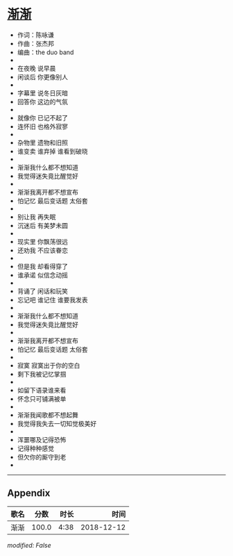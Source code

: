 # [渐渐](https://music.163.com/song?id=574908698)

* 作词：陈咏谦
* 作曲：张杰邦
* 编曲：the duo band
* 
* 在夜晚 说早晨
* 闲谈后 你更像别人
* 
* 字幕里 说冬日灰暗
* 回答你 这边的气氛
* 
* 就像你 已记不起了
* 连怀旧 也格外寂寥
* 
* 杂物里 遗物和旧照
* 谁变卖 谁弃掉 谁看到破晓
* 
* 渐渐我什么都不想知道
* 我觉得迷失竟比醒觉好
* 
* 渐渐我离开都不想宣布
* 怕记忆 最后变话题 太俗套
* 
* 别让我 再失眠
* 沉迷后 有美梦未圆
* 
* 现实里 你飘荡很远
* 还劝我 不应该眷恋
* 
* 但是我 却看得穿了
* 谁承诺 似信念动摇
* 
* 背诵了 闲话和玩笑
* 忘记吧 谁记住 谁要我发表
* 
* 渐渐我什么都不想知道
* 我觉得迷失竟比醒觉好
* 
* 渐渐我离开都不想宣布
* 怕记忆 最后变话题 太俗套
* 
* 寂寞 寂寞出于你的空白
* 剩下我被记忆掌掴
* 
* 如留下语录谁来看
* 怀念只可铺满被单
* 
* 渐渐我闻歌都不想起舞
* 我觉得我失去一切知觉极美好
* 
* 浑噩哪及记得恐怖
* 记得种种感觉
* 但欠你的厮守到老
* 


---

## Appendix

|歌名|分数|时长|时间|
|:---|:---:|---:|---:|
|渐渐|100.0|4:38|2018-12-12

*modified: False*